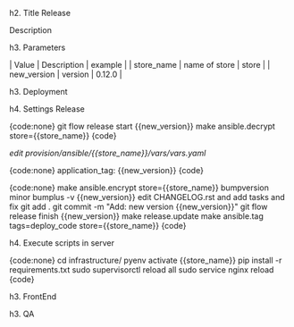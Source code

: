 h2. Title Release

Description

h3. Parameters

| Value         | Description     | example  |
| store_name    | name of store   | store    |
| new_version   | version         | 0.12.0   |

h3. Deployment

h4. Settings Release

{code:none}
git flow release start {{new_version}}
make ansible.decrypt store={{store_name}}
{code}

*edit provision/ansible/{{store_name}}/vars/vars.yaml*

{code:none}
application_tag: {{new_version}}
{code}

{code:none}
make ansible.encrypt store={{store_name}}
bumpversion minor
bumplus -v {{new_version}}
edit CHANGELOG.rst and add tasks and fix
git add .
git commit -m "Add: new version {{new_version}}"
git flow release finish {{new_version}}
make release.update
make ansible.tag tags=deploy_code store={{store_name}}
{code}

h4. Execute scripts in server

{code:none}
cd infrastructure/
pyenv activate {{store_name}}
pip install -r requirements.txt
sudo supervisorctl reload all
sudo service nginx reload
{code}

h3. FrontEnd

h3. QA
